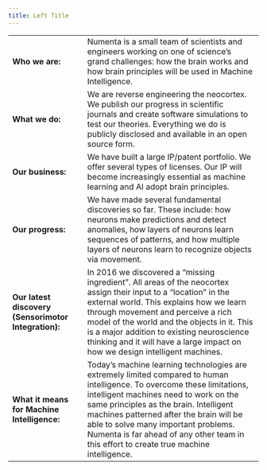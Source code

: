 ```yaml
---
title: Left Title
---
```


|   |            |
| ------------- |-------------| 
| **Who we are:**      | Numenta is a small team of scientists and engineers working on one of science’s grand challenges: how the brain works and how brain principles will be used in Machine Intelligence. |
| **What we do:**       | We are reverse engineering the neocortex. We publish our progress in scientific journals and create software simulations to test our theories. Everything we do is publicly disclosed and available in an open source form.     |
| **Our business:**  | We have built a large IP/patent portfolio. We offer several types of licenses. Our IP will become increasingly essential as machine learning and AI adopt brain principles.     |
| **Our progress:**   | We have made several fundamental discoveries so far. These include: how neurons make predictions and detect anomalies, how layers of neurons learn sequences of patterns, and how multiple layers of neurons learn to recognize objects via movement.
| **Our latest discovery (Sensorimotor Integration):** | In 2016 we discovered a “missing ingredient”. All areas of the neocortex assign their input to a “location" in the external world. This explains how we learn through movement and perceive a rich model of the world and the objects in it. This is a major addition to existing neuroscience thinking and it will have a large impact on how we design intelligent machines.     |
| **What it means for Machine Intelligence:** | Today’s machine learning technologies are extremely limited compared to human intelligence. To overcome these limitations, intelligent machines need to work on the same principles as the brain. Intelligent machines patterned after the brain will be able to solve many important problems. Numenta is far ahead of any other team in this effort to create true machine intelligence.    |




